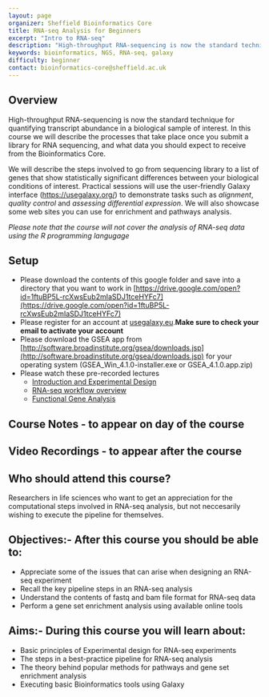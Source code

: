 ```yaml
---
layout: page
organizer: Sheffield Bioinformatics Core
title: RNA-seq Analysis for Beginners
excerpt: "Intro to RNA-seq"
description: "High-throughput RNA-sequencing is now the standard technique for quantifying transcript abundance in a biological sample of interest. In this course we will describe the processes that take place once you submit a library for RNA sequencing, and what data you should expect to receive from the Bioinformatics Core. We will describe the steps involved to go from sequencing library to a list of genes that show statistically significant differences between your biological conditions of interest. Practical sessions will use the user-friendly Galaxy interface (https://usegalaxy.org/) to demonstrate tasks such as alignment, quality control and assessing differential expression. We will also showcase some web sites you can use for enrichment and pathways analysis."
keywords: bioinformatics, NGS, RNA-seq, galaxy
difficulty: beginner
contact: bioinformatics-core@sheffield.ac.uk
---
```


## Overview

High-throughput RNA-sequencing is now the standard technique for quantifying transcript abundance in a biological sample of interest. In this course we will describe the processes that take place once you submit a library for RNA sequencing, and what data you should expect to receive from the Bioinformatics Core.

We will describe the steps involved to go from sequencing library to a list of genes that show statistically significant differences between your biological conditions of interest. Practical sessions will use the user-friendly Galaxy interface (https://usegalaxy.org/) to demonstrate tasks such as *alignment*, *quality control* and *assessing differential expression*. We will also showcase some web sites you can use for enrichment and pathways analysis.

*Please note that the course will not cover the analysis of RNA-seq data using the  R programming langugage*



## Setup

- Please download the contents of this google folder and save into a directory that you want to work in
  [https://drive.google.com/open?id=1ftuBP5L-rcXwsEub2mIaSDJ1tceHYFc7](https://drive.google.com/open?id=1ftuBP5L-rcXwsEub2mIaSDJ1tceHYFc7)
- Please register for an account at [usegalaxy.eu](https://usegalaxy.eu).**Make sure to check your email to activate your account**
- Please download the GSEA app from 
[http://software.broadinstitute.org/gsea/downloads.jsp](http://software.broadinstitute.org/gsea/downloads.jsp) for your operating system (GSEA_Win_4.1.0-installer.exe or GSEA_4.1.0.app.zip)
- Please watch these pre-recorded lectures
  + [Introduction and Experimental Design](https://youtu.be/YtOG-77FfIg)
  + [RNA-seq workflow overview](https://youtu.be/m1x4CaLg90A)
  + [Functional Gene Analysis](https://youtu.be/clb0bh3zFSM)

## Course Notes - to appear on day of the course

<!--+ [RNA-seq Pre-processing](http://sbc.shef.ac.uk/rnaseq-introduction-online/01-pre-processing.nb.html)
+ [Differential Expression](http://sbc.shef.ac.uk/rnaseq-introduction-online/02-differential-expression.nb.html)
+ [Gene Set Enrichment](http://sbc.shef.ac.uk/rnaseq-introduction-online/03-enrichment.nb.html)-->
  
## Video Recordings - to appear after the course

<!-- - [RNA-seq Pre-processing](https://youtu.be/WHeLvBWt6bg)
- [Differential Expression and Pathways](https://youtu.be/l_vw1loyDJ0)-->




## Who should attend this course?

Researchers in life sciences who want to get an appreciation for the computational steps involved in RNA-seq analysis, but not neccesarily wishing to execute the pipeline for themselves. 

## Objectives:- After this course you should be able to:

- Appreciate some of the issues that can arise when designing an RNA-seq experiment 
- Recall the key pipeline steps in an RNA-seq analysis
- Understand the contents of fastq and bam file format for RNA-seq data
- Perform a gene set enrichment analysis using available online tools

## Aims:- During this course you will learn about:

- Basic principles of Experimental design for RNA-seq experiments
- The steps in a best-practice pipeline for RNA-seq analysis
- The theory behind popular methods for pathways and gene set enrichment analysis
- Executing basic Bioinformatics tools using Galaxy

